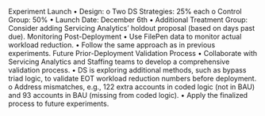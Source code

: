 Experiment Launch
•	Design:
o	Two DS Strategies: 25% each
o	Control Group: 50%
•	Launch Date: December 6th
•	Additional Treatment Group: Consider adding Servicing Analytics’ holdout proposal (based on days past due).
Monitoring Post-Deployment
•	Use FilePen data to monitor actual workload reduction.
•	Follow the same approach as in previous experiments.
Future Prior-Deployment Validation Process
•	Collaborate with Servicing Analytics and Staffing teams to develop a comprehensive validation process.
•	DS is exploring additional methods, such as bypass triad logic, to validate EOT workload reduction numbers before deployment.
o	Address mismatches, e.g., 122 extra accounts in coded logic (not in BAU) and 93 accounts in BAU (missing from coded logic).
•	Apply the finalized process to future experiments.


